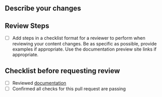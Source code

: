 ## Describe your changes

## Review Steps

- [ ] Add steps in a checklist format for a reviewer to perform when reviewing your content changes. Be as specific as possible, provide examples if appropriate. Use the documentation preview site links if appropriate.

## Checklist before requesting review

- [ ] Reviewed [documentation](https://guidebook.civicactions.com/en/latest/about-this-guidebook/editing-the-guidebook/#step-4-make-your-pull-request-pr)
- [ ] Confirmed all checks for this pull request are passing
